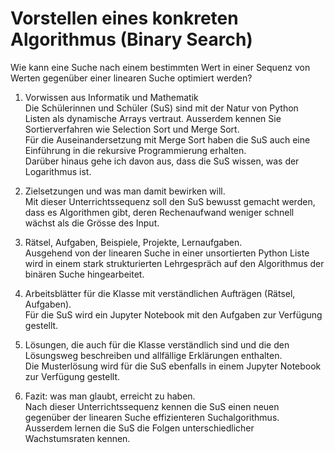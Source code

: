 # Vorstellen eines konkreten Algorithmus (Binary Search)

Wie kann eine Suche nach einem bestimmten Wert in einer Sequenz von
Werten gegenüber einer linearen Suche optimiert werden?

1. Vorwissen aus Informatik und Mathematik  
   Die Schülerinnen und Schüler (SuS) sind mit der Natur von Python
   Listen als dynamische Arrays vertraut. Ausserdem kennen Sie
   Sortierverfahren wie Selection Sort und Merge Sort.  
   Für die Auseinandersetzung mit Merge Sort haben die SuS auch eine
   Einführung in die rekursive Programmierung erhalten.  
   Darüber hinaus gehe ich davon aus, dass die SuS wissen, was der
   Logarithmus ist.

2. Zielsetzungen und was man damit bewirken will.  
   Mit dieser Unterrichtssequenz soll den SuS bewusst gemacht werden,
   dass es Algorithmen gibt, deren Rechenaufwand weniger schnell wächst
   als die Grösse des Input.

3. Rätsel, Aufgaben, Beispiele, Projekte, Lernaufgaben.  
   Ausgehend von der linearen Suche in einer unsortierten Python Liste
   wird in einem stark strukturierten Lehrgespräch auf den Algorithmus
   der binären Suche hingearbeitet.

4. Arbeitsblätter für die Klasse mit verständlichen Aufträgen (Rätsel,
   Aufgaben).  
   Für die SuS wird ein Jupyter Notebook mit den Aufgaben zur Verfügung
   gestellt. 
5. Lösungen, die auch für die Klasse verständlich sind und die den
   Lösungsweg beschreiben und allfällige Erklärungen enthalten.  
   Die Musterlösung wird für die SuS ebenfalls in einem Jupyter Notebook
   zur Verfügung gestellt.
6. Fazit: was man glaubt, erreicht zu haben.  
   Nach dieser Unterrichtssequenz kennen die SuS einen neuen gegenüber
   der linearen Suche effizienteren Suchalgorithmus. Ausserdem lernen
   die SuS die Folgen unterschiedlicher Wachstumsraten kennen.